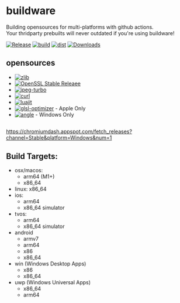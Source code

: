 # buildware
Building opensources for multi-platforms with github actions.  
Your thridparty prebuilts will never outdated if you're using buildware!
  
[![Release](https://img.shields.io/github/v/release/axmolengine/buildware?include_prereleases&label=release)](../../releases/latest)
[![build](https://github.com/axmolengine/buildware/actions/workflows/build.yml/badge.svg)](https://github.com/axmolengine/buildware/actions/workflows/build.yml)
[![dist](https://github.com/axmolengine/buildware/actions/workflows/dist.yml/badge.svg)](https://github.com/axmolengine/buildware/actions/workflows/dist.yml)
[![Downloads](https://img.shields.io/github/downloads/axmolengine/buildware/total.svg?label=downloads&colorB=orange)](../../releases/latest)

## opensources
- [![zlib](https://img.shields.io/badge/zlib-green.svg)](https://github.com/madler/zlib)
- [![OpenSSL Stable Releaee](https://img.shields.io/badge/openssl-green.svg)](https://github.com/openssl/openssl)
- [![jpeg-turbo](https://img.shields.io/badge/jpeg%2d%2dturbo-green.svg)](https://github.com/libjpeg-turbo/libjpeg-turbo)
- [![curl](https://img.shields.io/badge/curl-green.svg)](https://github.com/curl/curl/releases)
- [![luajit](https://img.shields.io/badge/luajit-green.svg)](https://github.com/LuaJIT/LuaJIT)
- [![glsl-optimizer](https://img.shields.io/badge/glsl_optimizer-green.svg)](https://github.com/cocos2d/glsl-optimizer)  - Apple Only
- [![angle](https://img.shields.io/badge/angle-green.svg)](https://github.com/google/angle) - Windows Only


## 

https://chromiumdash.appspot.com/fetch_releases?channel=Stable&platform=Windows&num=1

## Build Targets:
- osx/macos: 
  - arm64 (M1+)
  - x86_64
- linux: x86_64
- ios:
  - arm64
  - x86_64 simulator
- tvos:
  - arm64
  - x86_64 simulator
- android
  - armv7
  - arm64
  - x86
  - x86_64
- win (Windows Desktop Apps)
  - x86
  - x86_64
- uwp (Windows Universal Apps)
  - x86_64
  - arm64

